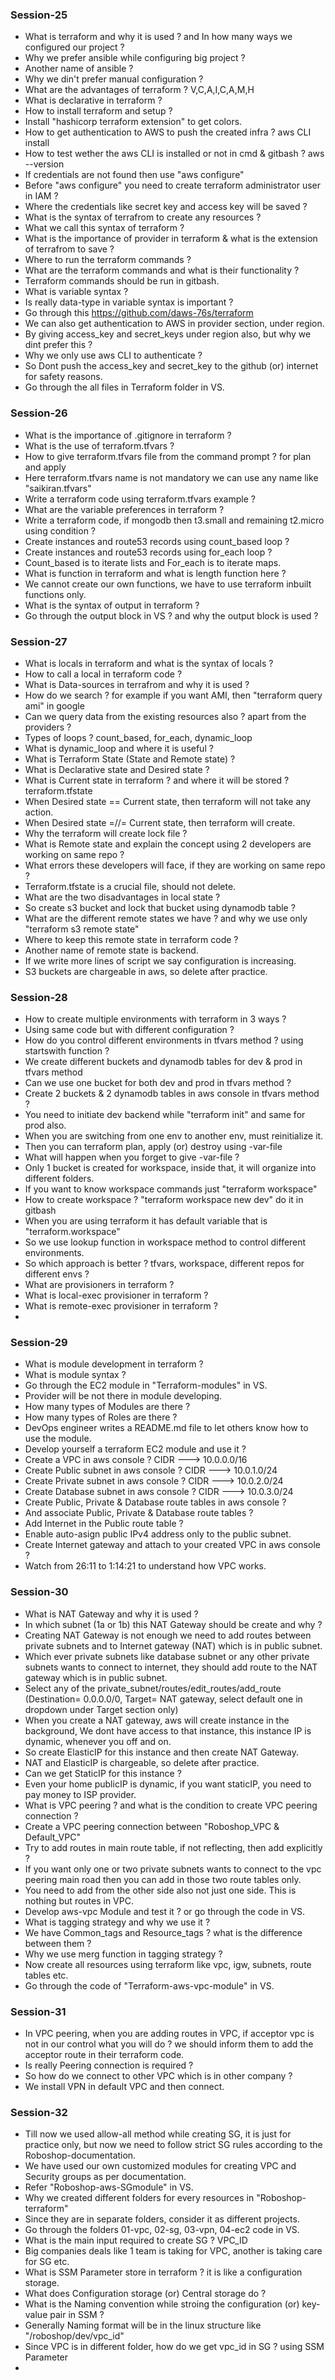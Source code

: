 ### Session-25
- What is terraform and why it is used ? and In how many ways we configured our project ?
- Why we prefer ansible while configuring big project ?
- Another name of ansible ?
- Why we din't prefer manual configuration ?
- What are the advantages of terraform ? V,C,A,I,C,A,M,H
- What is declarative in terraform ?
- How to install terraform and setup ?
- Install "hashicorp terraform extension" to get colors.
- How to get authentication to AWS to push the created infra ? aws CLI install
- How to test wether the aws CLI is installed or not in cmd & gitbash ? aws --version
- If credentials are not found then use "aws configure"
- Before "aws configure" you need to create terraform administrator user in IAM ?
- Where the credentials like secret key and access key will be saved ?
- What is the syntax of terrafrom to create any resources ?
- What we call this syntax of terraform ?
- What is the importance of provider in terraform & what is the extension of terrafrom to save ?
- Where to run the terraform commands ?
- What are the terraform commands and what is their functionality ?
- Terraform commands should be run in gitbash.
- What is variable syntax ?
- Is really data-type in variable syntax is important ?
- Go through this https://github.com/daws-76s/terraform
- We can also get authentication to AWS in provider section, under region.
- By giving access_key and secret_keys under region also, but why we dint prefer this ?
- Why we only use aws CLI to authenticate ?
- So Dont push the access_key and secret_key to the github (or) internet for safety reasons.
- Go through the all files in Terraform folder in VS.

### Session-26
- What is the importance of .gitignore in terraform ?
- What is the use of terraform.tfvars ?
- How to give terraform.tfvars file from the command prompt ? for plan and apply
- Here terraform.tfvars name is not mandatory we can use any name like "saikiran.tfvars"
- Write a terraform code using terraform.tfvars example ?
- What are the variable preferences in terraform ?
- Write a terraform code, if mongodb then t3.small and remaining t2.micro using condition ?
- Create instances and route53 records using count_based loop ?
- Create instances and route53 records using for_each loop ?
- Count_based is to iterate lists and For_each is to iterate maps.
- What is function in terraform and what is length function here ?
- We cannot create our own functions, we have to use terraform inbuilt functions only.
- What is the syntax of output in terraform ?
- Go through the output block in VS ? and why the output block is used ?

### Session-27 
- What is locals in terraform and what is the syntax of locals ?
- How to call a local in terraform code ?
- What is Data-sources in terrafrom and why it is used ?
- How do we search ? for example if you want AMI, then "terraform query ami" in google
- Can we query data from the existing resources also ? apart from the providers ?
- Types of loops ? count_based, for_each, dynamic_loop
- What is dynamic_loop and where it is useful ?
- What is Terraform State (State and Remote state) ?
- What is Declarative state and Desired state ?
- What is Current state in terraform ? and where it will be stored ? terraform.tfstate
- When Desired state == Current state, then terraform will not take any action.
- When Desired state =//= Current state, then terraform will create.
- Why the terraform will create lock file ?
- What is Remote state and explain the concept using 2 developers are working on same repo ?
- What errors these developers will face, if they are working on same repo ?
- Terraform.tfstate is a crucial file, should not delete.
- What are the two disadvantages in local state ?
- So create s3 bucket and lock that bucket using dynamodb table ?
- What are the different remote states we have ? and why we use only "terraform s3 remote state"
- Where to keep this remote state in terraform code ?
- Another name of remote state is backend.
- If we write more lines of script we say configuration is increasing.
- S3 buckets are chargeable in aws, so delete after practice.

### Session-28
- How to create multiple environments with terraform in 3 ways ?
- Using same code but with different configuration ?
- How do you control different environments in tfvars method ? using startswith function ?
- We create different buckets and dynamodb tables for dev & prod in tfvars method
- Can we use one bucket for both dev and prod in tfvars method ?
- Create 2 buckets & 2 dynamodb tables in aws console in tfvars method ?
- You need to initiate dev backend while "terraform init" and same for prod also.
- When you are switching from one env to another env, must reinitialize it.
- Then you can terraform plan, apply (or) destroy using -var-file
- What will happen when you forget to give -var-file ?
- Only 1 bucket is created for workspace, inside that, it will organize into different folders.
- If you want to know workspace commands just "terraform workspace"
- How to create workspace ? "terraform workspace new dev" do it in gitbash
- When you are using terraform it has default variable that is "terraform.workspace"
- So we use lookup function in workspace method to control different environments.
- So which approach is better ? tfvars, workspace, different repos for different envs ?
- What are provisioners in terraform ?
- What is local-exec provisioner in terraform ?
- What is remote-exec provisioner in terraform ?
- 

### Session-29
- What is module development in terraform ?
- What is module syntax ?
- Go through the EC2 module in "Terraform-modules" in VS.
- Provider will be not there in module developing.
- How many types of Modules are there ?
- How many types of Roles are there ?
- DevOps engineer writes a README.md file to let others know how to use the module.
- Develop yourself a terraform EC2 module and use it ?
- Create a VPC in aws console ? CIDR ---> 10.0.0.0/16
- Create Public subnet in aws console ? CIDR ---> 10.0.1.0/24
- Create Private subnet in aws console ? CIDR ---> 10.0.2.0/24
- Create Database subnet in aws console ? CIDR ---> 10.0.3.0/24
- Create Public, Private & Database route tables in aws console ?
- And associate Public, Private & Database route tables ?
- Add Internet in the Public route table ?
- Enable auto-asign public IPv4 address only to the public subnet.
- Create Internet gateway and attach to your created VPC in aws console ?
- Watch from 26:11 to 1:14:21 to understand how VPC works.

### Session-30
- What is NAT Gateway and why it is used ?
- In which subnet (1a or 1b) this NAT Gateway should be create and why ?
- Creating NAT Gateway is not enough we need to add routes between private subnets and to
  Internet gateway (NAT) which is in public subnet.
- Which ever private subnets like database subnet or any other private subnets wants to connect
  to internet, they should add route to the NAT gateway which is in public subnet.
- Select any of the private_subnet/routes/edit_routes/add_route (Destination= 0.0.0.0/0,
  Target= NAT gateway, select default one in dropdown under Target section only)
- When you create a NAT gateway, aws will create instance in the background, We dont have
  access to that instance, this instance IP is dynamic, whenever you off and on.
- So create ElasticIP for this instance and then create NAT Gateway.
- NAT and ElasticIP is chargeable, so delete after practice.
- Can we get StaticIP for this instance ?
- Even your home publicIP is dynamic, if you want staticIP, you need to pay money to ISP provider.
- What is VPC peering ? and what is the condition to create VPC peering connection ?
- Create a VPC peering connection between "Roboshop_VPC & Default_VPC"
- Try to add routes in main route table, if not reflecting, then add explicitly ?
- If you want only one or two private subnets wants to connect to the vpc peering main road
  then you can add in those two route tables only.
- You need to add from the other side also not just one side. This is nothing but routes in VPC.
- Develop aws-vpc Module and test it ? or go through the code in VS.
- What is tagging strategy and why we use it ?
- We have Common_tags and Resource_tags ? what is the difference between them ?
- Why we use merg function in tagging strategy ?
- Now create all resources using terraform like vpc, igw, subnets, route tables etc. 
- Go through the code of "Terraform-aws-vpc-module" in VS.

### Session-31
- In VPC peering, when you are adding routes in VPC, if acceptor vpc is not in our control what you
  will do ?  we should inform them to add the acceptor route in their terraform code.
- Is really Peering connection is required ?
- So how do we connect to other VPC which is in other company ?
- We install VPN in default VPC and then connect.

### Session-32
- Till now we used allow-all method while creating SG, it is just for practice only, but now we need to
  follow strict SG rules according to the Roboshop-documentation.
- We have used our own customized modules for creating VPC and Security groups as per documentation.
- Refer "Roboshop-aws-SGmodule" in VS.
- Why we created different folders for every resources in "Roboshop-terraform"
- Since they are in separate folders, consider it as different projects.
- Go through the folders 01-vpc, 02-sg, 03-vpn, 04-ec2 code in VS.
- What is the main input required to create SG ? VPC_ID
- Big companies deals like 1 team is taking for VPC, another is taking care for SG etc.
- What is SSM Parameter store in terraform ? it is like a configuration storage.
- What does Configuration storage (or) Central storage do ?
- What is the Naming convention while stroing the configuration (or) key-value pair in SSM ?
- Generally Naming format will be in the linux structure like "/roboshop/dev/vpc_id"
- Since VPC is in different folder, how do we get vpc_id in SG ? using SSM Parameter
- 
